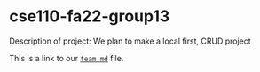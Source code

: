 # cse110-fa22-group13

Description of project: We plan to make a local first, CRUD project

This is a link to our [`team.md`](admin/team.md) file.

